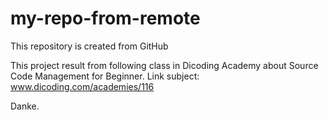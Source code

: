 # my-repo-from-remote
This repository is created from GitHub

This project result from following class in Dicoding Academy about Source Code Management for Beginner.
Link subject: www.dicoding.com/academies/116

Danke.
